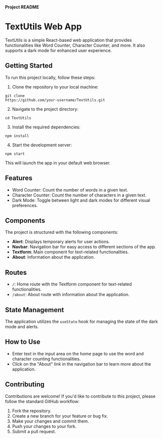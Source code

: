 **Project README**
# TextUtils Web App
TextUtils is a simple React-based web application that provides functionalities like Word Counter, Character Counter, and more. It also supports a dark mode for enhanced user experience.
## Getting Started
To run this project locally, follow these steps:
1. Clone the repository to your local machine:
  ```
  git clone
https://github.com/your-username/TextUtils.git
  ```
2. Navigate to the project directory:
  ```
  cd TextUtils
  ```
3. Install the required dependencies:
  ```
  npm install
  ```
4. Start the development server:
  ```
  npm start
  ```
  This will launch the app in your default web browser.
## Features
- Word Counter: Count the number of words in a given text.
- Character Counter: Count the number of characters in a given text.
- Dark Mode: Toggle between light and dark modes for different visual preferences.
## Components
The project is structured with the following components:
- **Alert**: Displays temporary alerts for user actions.
- **Navbar**: Navigation bar for easy access to different sections of the app.
- **Textform**: Main component for text-related functionalities.
- **About**: Information about the application.
## Routes
- `/`: Home route with the Textform component for text-related functionalities.
- `/about`: About route with information about the application.
## State Management
The application utilizes the `useState` hook for managing the state of the dark mode and alerts.
## How to Use
- Enter text in the input area on the home page to use the word and character counting functionalities.
- Click on the "About" link in the navigation bar to learn more about the application.
## Contributing
Contributions are welcome! If you'd like to contribute to this project, please follow the standard GitHub workflow:
1. Fork the repository.
2. Create a new branch for your feature or bug fix.
3. Make your changes and commit them.
4. Push your changes to your fork.
5. Submit a pull request.
